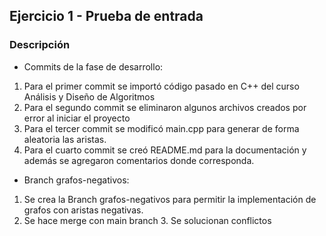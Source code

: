 ## Ejercicio 1 - Prueba de entrada

### Descripción
- Commits de la fase de desarrollo:
1. Para el primer commit se importó código pasado en C++ del curso Análisis y Diseño de Algoritmos
2. Para el segundo commit se eliminaron algunos archivos creados por error al iniciar el proyecto
3. Para el tercer commit se modificó main.cpp para generar de forma aleatoria las aristas.
4. Para el cuarto commit se creó README.md para la documentación y además se agregaron comentarios donde corresponda.

- Branch grafos-negativos:
1. Se crea la Branch grafos-negativos para permitir la implementación de grafos con aristas negativas.
2. Se hace merge con main branch
   3. Se solucionan conflictos
